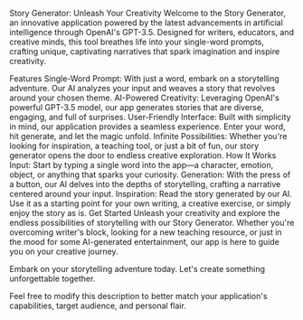 Story Generator: Unleash Your Creativity
Welcome to the Story Generator, an innovative application powered by the latest advancements in artificial intelligence through OpenAI's GPT-3.5. Designed for writers, educators, and creative minds, this tool breathes life into your single-word prompts, crafting unique, captivating narratives that spark imagination and inspire creativity.

Features
Single-Word Prompt: With just a word, embark on a storytelling adventure. Our AI analyzes your input and weaves a story that revolves around your chosen theme.
AI-Powered Creativity: Leveraging OpenAI's powerful GPT-3.5 model, our app generates stories that are diverse, engaging, and full of surprises.
User-Friendly Interface: Built with simplicity in mind, our application provides a seamless experience. Enter your word, hit generate, and let the magic unfold.
Infinite Possibilities: Whether you're looking for inspiration, a teaching tool, or just a bit of fun, our story generator opens the door to endless creative exploration.
How It Works
Input: Start by typing a single word into the app—a character, emotion, object, or anything that sparks your curiosity.
Generation: With the press of a button, our AI delves into the depths of storytelling, crafting a narrative centered around your input.
Inspiration: Read the story generated by our AI. Use it as a starting point for your own writing, a creative exercise, or simply enjoy the story as is.
Get Started
Unleash your creativity and explore the endless possibilities of storytelling with our Story Generator. Whether you're overcoming writer's block, looking for a new teaching resource, or just in the mood for some AI-generated entertainment, our app is here to guide you on your creative journey.

Embark on your storytelling adventure today. Let's create something unforgettable together.

Feel free to modify this description to better match your application's capabilities, target audience, and personal flair.
